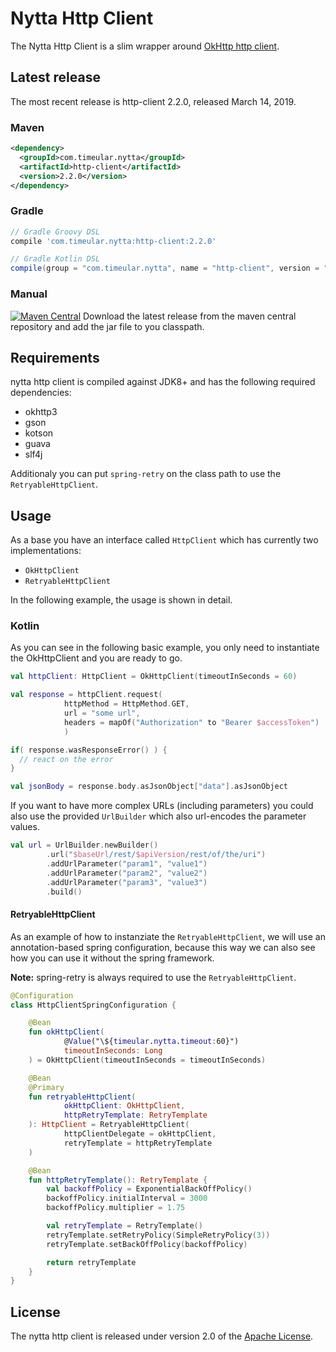 # Nytta Http Client

The Nytta Http Client is a slim wrapper around [OkHttp http client](https://github.com/square/okhttp).

## Latest release

The most recent release is http-client 2.2.0, released March 14, 2019.

### Maven

```xml
<dependency>
  <groupId>com.timeular.nytta</groupId>
  <artifactId>http-client</artifactId>
  <version>2.2.0</version>
</dependency>
```

### Gradle

```gradle
// Gradle Groovy DSL
compile 'com.timeular.nytta:http-client:2.2.0'

// Gradle Kotlin DSL
compile(group = "com.timeular.nytta", name = "http-client", version = "2.2.0")
```

### Manual

[![Maven Central](https://maven-badges.herokuapp.com/maven-central/com.timeular.nytta/http-client/badge.svg)](https://maven-badges.herokuapp.com/maven-central/com.timeular.nytta/http-client/badge.svg)
Download the latest release from the maven central repository and add the jar file to you classpath.

## Requirements

nytta http client is compiled against JDK8+ and has the following required dependencies:

- okhttp3
- gson
- kotson
- guava
- slf4j

Additionaly you can put `spring-retry` on the class path to use the `RetryableHttpClient`.

## Usage

As a base you have an interface called `HttpClient` which has currently two implementations:

- `OkHttpClient`
- `RetryableHttpClient`

In the following example, the usage is shown in detail.

### Kotlin

As you can see in the following basic example, you only need to instantiate the OkHttpClient
and you are ready to go.

```kotlin
val httpClient: HttpClient = OkHttpClient(timeoutInSeconds = 60)

val response = httpClient.request(
            httpMethod = HttpMethod.GET,
            url = "some url",
            headers = mapOf("Authorization" to "Bearer $accessToken")
            )

if( response.wasResponseError() ) {
  // react on the error
}

val jsonBody = response.body.asJsonObject["data"].asJsonObject
```

If you want to have more complex URLs (including parameters) you could also use the provided
`UrlBuilder` which also url-encodes the parameter values.

```kotlin
val url = UrlBuilder.newBuilder()
        .url("$baseUrl/rest/$apiVersion/rest/of/the/uri")
        .addUrlParameter("param1", "value1")
        .addUrlParameter("param2", "value2")
        .addUrlParameter("param3", "value3")
        .build()
```

#### RetryableHttpClient

As an example of how to instanziate the `RetryableHttpClient`, we will use an annotation-based spring 
configuration, because this way we can also see how you can use it without the spring framework.

**Note:** spring-retry is always required to use the `RetryableHttpClient`.

```kotlin
@Configuration
class HttpClientSpringConfiguration {

    @Bean
    fun okHttpClient(
            @Value("\${timeular.nytta.timeout:60}")
            timeoutInSeconds: Long
    ) = OkHttpClient(timeoutInSeconds = timeoutInSeconds)

    @Bean
    @Primary
    fun retryableHttpClient(
            okHttpClient: OkHttpClient,
            httpRetryTemplate: RetryTemplate
    ): HttpClient = RetryableHttpClient(
            httpClientDelegate = okHttpClient,
            retryTemplate = httpRetryTemplate
    )

    @Bean
    fun httpRetryTemplate(): RetryTemplate {
        val backoffPolicy = ExponentialBackOffPolicy()
        backoffPolicy.initialInterval = 3000
        backoffPolicy.multiplier = 1.75

        val retryTemplate = RetryTemplate()
        retryTemplate.setRetryPolicy(SimpleRetryPolicy(3))
        retryTemplate.setBackOffPolicy(backoffPolicy)

        return retryTemplate
    }
}
```

## License

The nytta http client is released under version 2.0 of the [Apache License][].

[Apache License]: http://www.apache.org/licenses/LICENSE-2.0
